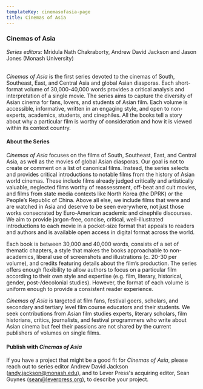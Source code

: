 ```yaml
---
templateKey: cinemasofasia-page
title: Cinemas of Asia
---
```

### Cinemas of Asia

*Series editors:* Mridula Nath Chakraborty, Andrew David Jackson and Jason Jones (Monash University)

<br>*Cinemas of Asia* is the first series devoted to the cinemas of South, Southeast, East, and Central Asia and global Asian diasporas. Each short-format volume of 30,000-40,000 words provides a critical analysis and interpretation of a single movie. The series aims to capture the diversity of Asian cinema for fans, lovers, and students of Asian film. Each volume is accessible, informative, written in an engaging style, and open to non-experts, academics, students, and cinephiles. All the books tell a story about why a particular film is worthy of consideration and how it is viewed within its context country.

#### **About the Series**

*Cinemas of Asia* focuses on the films of South, Southeast, East, and Central Asia, as well as the movies of global Asian diasporas. Our goal is not to create or comment on a list of canonical films. Instead, the series selects and provides critical introductions to notable films from the history of Asian world cinemas. These include films already judged critically and artistically valuable, neglected films worthy of reassessment, off-beat and cult movies, and films from state media contexts like North Korea (the DPRK) or the People’s Republic of China. Above all else, we include films that were and are watched in Asia and deserve to be seen everywhere, not just those works consecrated by Euro-American academic and cinephile discourses. We aim to provide jargon-free, concise, critical, well-illustrated introductions to each movie in a pocket-size format that appeals to readers and authors and is available open access in digital format across the world.

Each book is between 30,000 and 40,000 words, consists of a set of thematic chapters, a style that makes the books approachable to non-academics, liberal use of screenshots and illustrations (c. 20-30 per volume), and credits featuring details about the film’s production. The series offers enough flexibility to allow authors to focus on a particular film according to their own style and expertise (e.g. film, literary, historical, gender, post-/decolonial studies). However, the format of each volume is uniform enough to provide a consistent reader experience.

*Cinemas of Asia* is targeted at film fans, festival goers, scholars, and secondary and tertiary level film course educators and their students. We seek contributions from Asian film studies experts, literary scholars, film historians, critics, journalists, and festival programmers who write about Asian cinema but feel their passions are not shared by the current publishers of volumes on single films.

#### **Publish with *Cinemas of Asia***

If you have a project that might be a good fit for *Cinemas of Asia*, please reach out to series editor Andrew David Jackson (andy.jackson@monash.edu), and to Lever Press's acquiring editor, Sean Guynes (sean@leverpress.org), to describe your project.